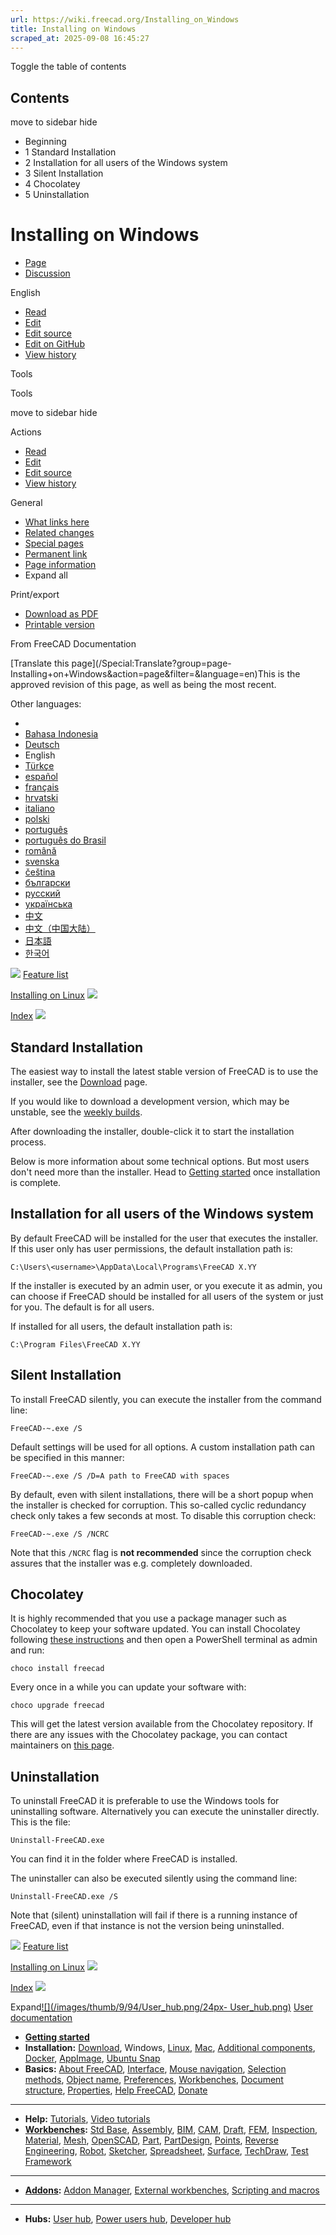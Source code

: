 ```yaml
---
url: https://wiki.freecad.org/Installing_on_Windows
title: Installing on Windows
scraped_at: 2025-09-08 16:45:27
---
```


Toggle the table of contents

## Contents

move to sidebar hide

  * Beginning
  * 1 Standard Installation
  * 2 Installation for all users of the Windows system
  * 3 Silent Installation
  * 4 Chocolatey
  * 5 Uninstallation

# Installing on Windows

  * [Page](/Installing_on_Windows "View the content page \[ctrl-option-c\]")
  * [Discussion](/index.php?title=Talk:Installing_on_Windows&action=edit&redlink=1 "Discussion about the content page \(page does not exist\) \[ctrl-option-t\]")

English

  * [Read](/Installing_on_Windows)
  * [Edit](/index.php?title=Installing_on_Windows&veaction=edit "Edit this page \[ctrl-option-v\]")
  * [Edit source](/index.php?title=Installing_on_Windows&action=edit "Edit the source code of this page \[ctrl-option-e\]")
  * [Edit on GitHub](https://github.com/Reqrefusion/FreeCAD-Documentation-Project/blob/main/wiki/Installing_on_Windows.wikitext "Edit this page on GitHub")
  * [View history](/index.php?title=Installing_on_Windows&action=history "Past revisions of this page \[ctrl-option-h\]")

Tools

Tools

move to sidebar hide

Actions

  * [Read](/Installing_on_Windows)
  * [Edit](/index.php?title=Installing_on_Windows&veaction=edit "Edit this page \[ctrl-option-v\]")
  * [Edit source](/index.php?title=Installing_on_Windows&action=edit "Edit the source code of this page \[ctrl-option-e\]")
  * [View history](/index.php?title=Installing_on_Windows&action=history)

General

  * [What links here](/Special:WhatLinksHere/Installing_on_Windows "A list of all wiki pages that link here \[ctrl-option-j\]")
  * [Related changes](/Special:RecentChangesLinked/Installing_on_Windows "Recent changes in pages linked from this page \[ctrl-option-k\]")
  * [Special pages](/Special:SpecialPages "A list of all special pages \[ctrl-option-q\]")
  * [Permanent link](https://wiki.freecad.org/index.php?title=Installing_on_Windows&oldid=1626404 "Permanent link to this revision of this page")
  * [Page information](/index.php?title=Installing_on_Windows&action=info "More information about this page")
  * Expand all

Print/export

  * [Download as PDF](/index.php?title=Special:DownloadAsPdf&page=Installing_on_Windows&action=show-download-screen)
  * [Printable version](javascript:print\(\); "Printable version of this page \[ctrl-option-p\]")

From FreeCAD Documentation

[Translate this page](/Special:Translate?group=page-
Installing+on+Windows&action=page&filter=&language=en)This is the approved
revision of this page, as well as being the most recent.

Other languages:

  * [](/index.php?title=Special:Translate&group=page-Installing+on+Windows&language=&task=view "Start translation for this language")
  * [Bahasa Indonesia](/Installing_on_Windows/id "Install on Windows \(0% translated\)")
  * [Deutsch](/Installing_on_Windows/de "Installieren auf Windows \(100% translated\)")
  * English
  * [Türkçe](/Installing_on_Windows/tr "Windows'ta kurulum \(4% translated\)")
  * [español](/Installing_on_Windows/es "Instalación en Windows \(32% translated\)")
  * [français](/Installing_on_Windows/fr "Installation sous Windows \(100% translated\)")
  * [hrvatski](/Installing_on_Windows/hr "Instaliraj u Windowse \(0% translated\)")
  * [italiano](/Installing_on_Windows/it "Installare in Windows \(100% translated\)")
  * [polski](/Installing_on_Windows/pl "Instalacja w systemie Windows \(100% translated\)")
  * [português](/Installing_on_Windows/pt "Instalar em Windows \(4% translated\)")
  * [português do Brasil](/Installing_on_Windows/pt-br "Instalando no Windows \(28% translated\)")
  * [română](/Installing_on_Windows/ro "Instalarea sub Windows \(12% translated\)")
  * [svenska](/Installing_on_Windows/sv "Install on Windows \(4% translated\)")
  * [čeština](/Installing_on_Windows/cs "Instalace na Windows \(4% translated\)")
  * [български](/Installing_on_Windows/bg "Инсталация на Windows \(4% translated\)")
  * [русский](/Installing_on_Windows/ru "Установка в Windows \(52% translated\)")
  * [українська](/Installing_on_Windows/uk "Installing on Windows/uk \(0% translated\)")
  * [中文](/Installing_on_Windows/zh "在Windows环境中安装 \(0% translated\)")
  * [中文（中国大陆）](/Installing_on_Windows/zh-cn "在 Windows 上安装 \(8% translated\)")
  * [日本語](/Installing_on_Windows/ja "Windowsへのインストール \(16% translated\)")
  * [한국어](/Installing_on_Windows/ko "윈도우에 설치하기 \(20% translated\)")

![](/images/6/6f/Arrow-left.svg) [Feature list](/Feature_list "Feature list")

[Installing on Linux](/Installing_on_Linux "Installing on Linux")
![](/images/a/af/Arrow-right.svg)

[Index](/Online_Help_Toc "Online Help Toc")
![](/images/7/76/Online_Help_Toc.svg)

## Standard Installation

The easiest way to install the latest stable version of FreeCAD is to use the
installer, see the [Download](/Download "Download") page.

If you would like to download a development version, which may be unstable,
see the [weekly builds](https://github.com/FreeCAD/FreeCAD/releases).

After downloading the installer, double-click it to start the installation
process.

Below is more information about some technical options. But most users don't
need more than the installer. Head to [Getting started](/Getting_started
"Getting started") once installation is complete.

## Installation for all users of the Windows system

By default FreeCAD will be installed for the user that executes the installer.
If this user only has user permissions, the default installation path is:

    C:\Users\<username>\AppData\Local\Programs\FreeCAD X.YY

If the installer is executed by an admin user, or you execute it as admin, you
can choose if FreeCAD should be installed for all users of the system or just
for you. The default is for all users.

If installed for all users, the default installation path is:

    C:\Program Files\FreeCAD X.YY

## Silent Installation

To install FreeCAD silently, you can execute the installer from the command
line:

    
    
    FreeCAD-~.exe /S
    

Default settings will be used for all options. A custom installation path can
be specified in this manner:

    
    
    FreeCAD-~.exe /S /D=A path to FreeCAD with spaces
    

By default, even with silent installations, there will be a short popup when
the installer is checked for corruption. This so-called cyclic redundancy
check only takes a few seconds at most. To disable this corruption check:

    
    
    FreeCAD-~.exe /S /NCRC
    

Note that this `/NCRC` flag is **not recommended** since the corruption check
assures that the installer was e.g. completely downloaded.

## Chocolatey

It is highly recommended that you use a package manager such as Chocolatey to
keep your software updated. You can install Chocolatey following [these
instructions](https://chocolatey.org/install) and then open a PowerShell
terminal as admin and run:

    
    
    choco install freecad
    

Every once in a while you can update your software with:

    
    
    choco upgrade freecad
    

This will get the latest version available from the Chocolatey repository. If
there are any issues with the Chocolatey package, you can contact maintainers
on [this page](https://chocolatey.org/packages/freecad).

## Uninstallation

To uninstall FreeCAD it is preferable to use the Windows tools for
uninstalling software. Alternatively you can execute the uninstaller directly.
This is the file:

    Uninstall-FreeCAD.exe

You can find it in the folder where FreeCAD is installed.

The uninstaller can also be executed silently using the command line:

    
    
    Uninstall-FreeCAD.exe /S
    

Note that (silent) uninstallation will fail if there is a running instance of
FreeCAD, even if that instance is not the version being uninstalled.

  

![](/images/6/6f/Arrow-left.svg) [Feature list](/Feature_list "Feature list")

[Installing on Linux](/Installing_on_Linux "Installing on Linux")
![](/images/a/af/Arrow-right.svg)

[Index](/Online_Help_Toc "Online Help Toc")
![](/images/7/76/Online_Help_Toc.svg)

Expand[![](/images/thumb/9/94/User_hub.png/24px-
User_hub.png)](/index.php?title=File:User_hub.png&filetimestamp=20190221145008&)
[User documentation](/User_hub "User hub")

  * **[Getting started](/Getting_started "Getting started")**
  * **Installation:** [Download](/Download "Download"), Windows, [Linux](/Installing_on_Linux "Installing on Linux"), [Mac](/Installing_on_Mac "Installing on Mac"), [Additional components](/Installing_additional_components "Installing additional components"), [Docker](/Compile_on_Docker "Compile on Docker"), [AppImage](/AppImage "AppImage"), [Ubuntu Snap](/Ubuntu_Snap "Ubuntu Snap")
  * **Basics:** [About FreeCAD](/About_FreeCAD "About FreeCAD"), [Interface](/Interface "Interface"), [Mouse navigation](/Mouse_navigation "Mouse navigation"), [Selection methods](/Selection_methods "Selection methods"), [Object name](/Object_name "Object name"), [Preferences](/Preferences_Editor "Preferences Editor"), [Workbenches](/Workbenches "Workbenches"), [Document structure](/Document_structure "Document structure"), [Properties](/Property "Property"), [Help FreeCAD](/Help_FreeCAD "Help FreeCAD"), [Donate](/Donate "Donate")

* * *

  * **Help:** [Tutorials](/Tutorials "Tutorials"), [Video tutorials](/Video_tutorials "Video tutorials")
  * **[Workbenches](/Workbenches "Workbenches"):** [Std Base](/Std_Base "Std Base"), [Assembly](/Assembly_Workbench "Assembly Workbench"), [BIM](/BIM_Workbench "BIM Workbench"), [CAM](/CAM_Workbench "CAM Workbench"), [Draft](/Draft_Workbench "Draft Workbench"), [FEM](/FEM_Workbench "FEM Workbench"), [Inspection](/Inspection_Workbench "Inspection Workbench"), [Material](/Material_Workbench "Material Workbench"), [Mesh](/Mesh_Workbench "Mesh Workbench"), [OpenSCAD](/OpenSCAD_Workbench "OpenSCAD Workbench"), [Part](/Part_Workbench "Part Workbench"), [PartDesign](/PartDesign_Workbench "PartDesign Workbench"), [Points](/Points_Workbench "Points Workbench"), [Reverse Engineering](/Reverse_Engineering_Workbench "Reverse Engineering Workbench"), [Robot](/Robot_Workbench "Robot Workbench"), [Sketcher](/Sketcher_Workbench "Sketcher Workbench"), [Spreadsheet](/Spreadsheet_Workbench "Spreadsheet Workbench"), [Surface](/Surface_Workbench "Surface Workbench"), [TechDraw](/TechDraw_Workbench "TechDraw Workbench"), [Test Framework](/Testing "Testing")

* * *

  * **[Addons](/Addon "Addon"):** [Addon Manager](/Std_AddonMgr "Std AddonMgr"), [External workbenches](/External_workbenches "External workbenches"), [Scripting and macros](/Scripting_and_macros "Scripting and macros")

* * *

  * **Hubs:** [User hub](/User_hub "User hub"), [Power users hub](/Power_users_hub "Power users hub"), [Developer hub](/Developer_hub "Developer hub")

